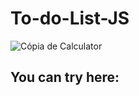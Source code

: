 # To-do-List-JS

![Cópia de Calculator](https://user-images.githubusercontent.com/43122453/158643563-33bb7459-f863-427c-8144-c1c6d27142a9.png)

## You can try here:

